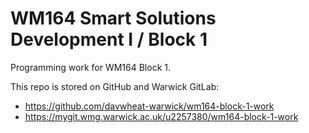 # WM164 Smart Solutions Development I / Block 1

Programming work for WM164 Block 1.

This repo is stored on GitHub and Warwick GitLab:

- https://github.com/davwheat-warwick/wm164-block-1-work
- https://mygit.wmg.warwick.ac.uk/u2257380/wm164-block-1-work
